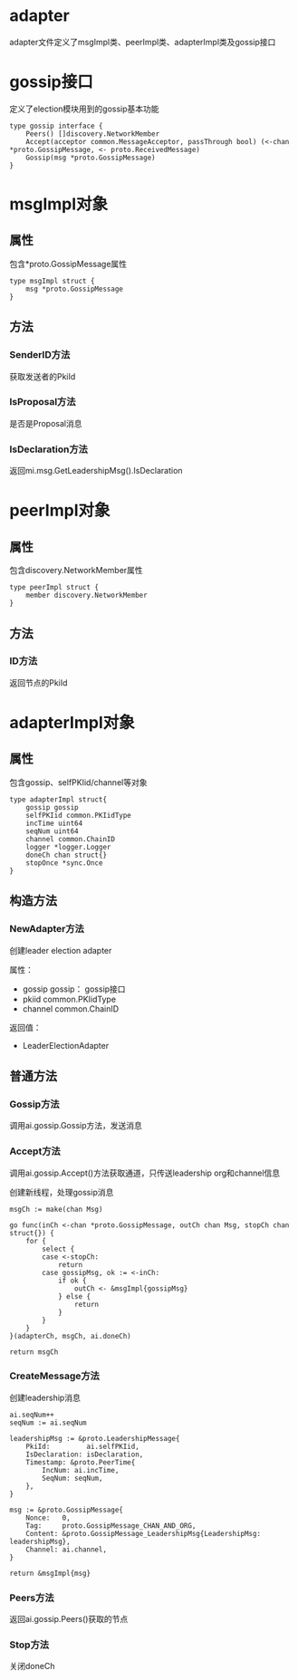 adapter
===

adapter文件定义了msgImpl类、peerImpl类、adapterImpl类及gossip接口

# gossip接口

定义了election模块用到的gossip基本功能

```golang
type gossip interface {
	Peers() []discovery.NetworkMember
	Accept(acceptor common.MessageAcceptor, passThrough bool) (<-chan *proto.GossipMessage, <- proto.ReceivedMessage)
	Gossip(msg *proto.GossipMessage)
}
```

# msgImpl对象

## 属性

包含*proto.GossipMessage属性

```golang
type msgImpl struct {
	msg *proto.GossipMessage
}
```

## 方法

### SenderID方法

获取发送者的PkiId

### IsProposal方法

是否是Proposal消息

### IsDeclaration方法

返回mi.msg.GetLeadershipMsg().IsDeclaration

# peerImpl对象

## 属性

包含discovery.NetworkMember属性

```golang
type peerImpl struct {
	member discovery.NetworkMember
}
```

## 方法

### ID方法

返回节点的PkiId

# adapterImpl对象

## 属性

包含gossip、selfPKIid/channel等对象

```golang
type adapterImpl struct{
	gossip gossip
	selfPKIid common.PKIidType
	incTime uint64
	seqNum uint64
	channel common.ChainID
	logger *logger.Logger
	doneCh chan struct{}
	stopOnce *sync.Once
}
```

## 构造方法

### NewAdapter方法

创建leader election adapter

属性：

- gossip gossip： gossip接口
- pkiid common.PKIidType
- channel common.ChainID

返回值：

- LeaderElectionAdapter

## 普通方法

### Gossip方法

调用ai.gossip.Gossip方法，发送消息

### Accept方法

调用ai.gossip.Accept()方法获取通道，只传送leadership org和channel信息

创建新线程，处理gossip消息

```golang
msgCh := make(chan Msg)

go func(inCh <-chan *proto.GossipMessage, outCh chan Msg, stopCh chan struct{}) {
	for {
		select {
		case <-stopCh:
			return
		case gossipMsg, ok := <-inCh:
			if ok {
				outCh <- &msgImpl{gossipMsg}
			} else {
				return
			}
		}
	}
}(adapterCh, msgCh, ai.doneCh)

return msgCh
```

### CreateMessage方法

创建leadership消息

```golang
ai.seqNum++
seqNum := ai.seqNum

leadershipMsg := &proto.LeadershipMessage{
	PkiId:         ai.selfPKIid,
	IsDeclaration: isDeclaration,
	Timestamp: &proto.PeerTime{
		IncNum: ai.incTime,
		SeqNum: seqNum,
	},
}

msg := &proto.GossipMessage{
	Nonce:   0,
	Tag:     proto.GossipMessage_CHAN_AND_ORG,
	Content: &proto.GossipMessage_LeadershipMsg{LeadershipMsg: leadershipMsg},
	Channel: ai.channel,
}

return &msgImpl{msg}
```

### Peers方法

返回ai.gossip.Peers()获取的节点

### Stop方法

关闭doneCh